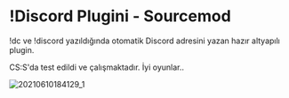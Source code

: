 # !Discord Plugini - Sourcemod
!dc ve !discord yazıldığında otomatik Discord adresini yazan hazır altyapılı plugin.


CS:S'da test edildi ve çalışmaktadır. İyi oyunlar..


![20210610184129_1](https://user-images.githubusercontent.com/81658277/121555582-cd2ae400-ca1b-11eb-8610-c6ae91c20bf5.jpg)
